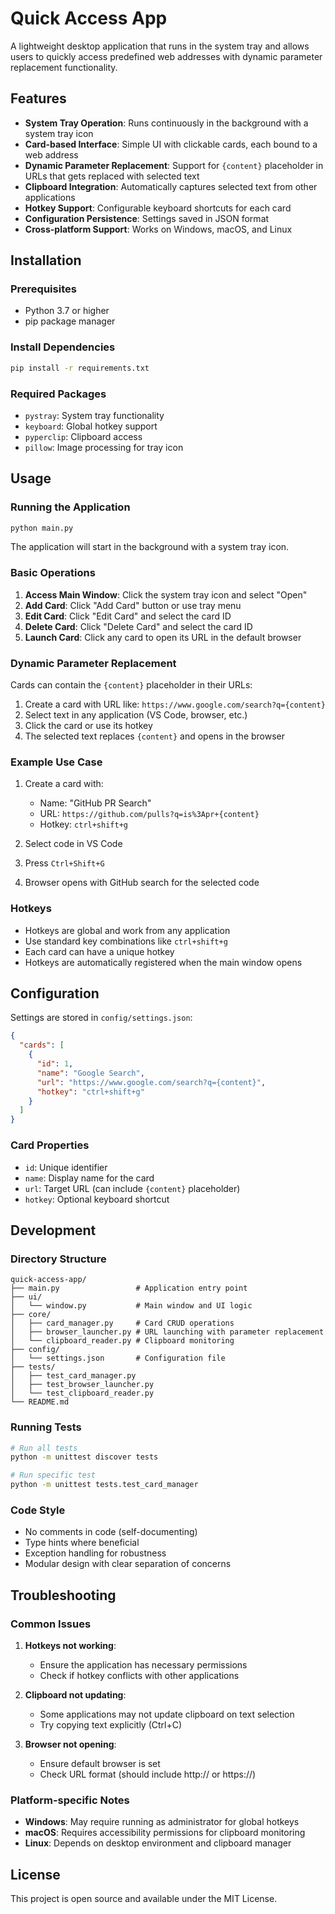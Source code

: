 # Quick Access App

A lightweight desktop application that runs in the system tray and allows users to quickly access predefined web addresses with dynamic parameter replacement functionality.

## Features

- **System Tray Operation**: Runs continuously in the background with a system tray icon
- **Card-based Interface**: Simple UI with clickable cards, each bound to a web address
- **Dynamic Parameter Replacement**: Support for `{content}` placeholder in URLs that gets replaced with selected text
- **Clipboard Integration**: Automatically captures selected text from other applications
- **Hotkey Support**: Configurable keyboard shortcuts for each card
- **Configuration Persistence**: Settings saved in JSON format
- **Cross-platform Support**: Works on Windows, macOS, and Linux

## Installation

### Prerequisites

- Python 3.7 or higher
- pip package manager

### Install Dependencies

```bash
pip install -r requirements.txt
```

### Required Packages

- `pystray`: System tray functionality
- `keyboard`: Global hotkey support
- `pyperclip`: Clipboard access
- `pillow`: Image processing for tray icon

## Usage

### Running the Application

```bash
python main.py
```

The application will start in the background with a system tray icon.

### Basic Operations

1. **Access Main Window**: Click the system tray icon and select "Open"
2. **Add Card**: Click "Add Card" button or use tray menu
3. **Edit Card**: Click "Edit Card" and select the card ID
4. **Delete Card**: Click "Delete Card" and select the card ID
5. **Launch Card**: Click any card to open its URL in the default browser

### Dynamic Parameter Replacement

Cards can contain the `{content}` placeholder in their URLs:

1. Create a card with URL like: `https://www.google.com/search?q={content}`
2. Select text in any application (VS Code, browser, etc.)
3. Click the card or use its hotkey
4. The selected text replaces `{content}` and opens in the browser

### Example Use Case

1. Create a card with:
   - Name: "GitHub PR Search"
   - URL: `https://github.com/pulls?q=is%3Apr+{content}`
   - Hotkey: `ctrl+shift+g`

2. Select code in VS Code
3. Press `Ctrl+Shift+G`
4. Browser opens with GitHub search for the selected code

### Hotkeys

- Hotkeys are global and work from any application
- Use standard key combinations like `ctrl+shift+g`
- Each card can have a unique hotkey
- Hotkeys are automatically registered when the main window opens

## Configuration

Settings are stored in `config/settings.json`:

```json
{
  "cards": [
    {
      "id": 1,
      "name": "Google Search",
      "url": "https://www.google.com/search?q={content}",
      "hotkey": "ctrl+shift+g"
    }
  ]
}
```

### Card Properties

- `id`: Unique identifier
- `name`: Display name for the card
- `url`: Target URL (can include `{content}` placeholder)
- `hotkey`: Optional keyboard shortcut

## Development

### Directory Structure

```
quick-access-app/
├── main.py                 # Application entry point
├── ui/
│   └── window.py           # Main window and UI logic
├── core/
│   ├── card_manager.py     # Card CRUD operations
│   ├── browser_launcher.py # URL launching with parameter replacement
│   └── clipboard_reader.py # Clipboard monitoring
├── config/
│   └── settings.json       # Configuration file
├── tests/
│   ├── test_card_manager.py
│   ├── test_browser_launcher.py
│   └── test_clipboard_reader.py
└── README.md
```

### Running Tests

```bash
# Run all tests
python -m unittest discover tests

# Run specific test
python -m unittest tests.test_card_manager
```

### Code Style

- No comments in code (self-documenting)
- Type hints where beneficial
- Exception handling for robustness
- Modular design with clear separation of concerns

## Troubleshooting

### Common Issues

1. **Hotkeys not working**: 
   - Ensure the application has necessary permissions
   - Check if hotkey conflicts with other applications

2. **Clipboard not updating**:
   - Some applications may not update clipboard on text selection
   - Try copying text explicitly (Ctrl+C)

3. **Browser not opening**:
   - Ensure default browser is set
   - Check URL format (should include http:// or https://)

### Platform-specific Notes

- **Windows**: May require running as administrator for global hotkeys
- **macOS**: Requires accessibility permissions for clipboard monitoring
- **Linux**: Depends on desktop environment and clipboard manager

## License

This project is open source and available under the MIT License.

